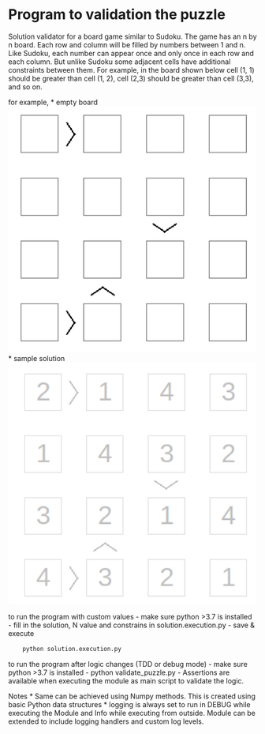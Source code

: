 # Program to validation the puzzle
Solution validator for a board game similar to Sudoku. The game has an n by n board. Each row and column will be filled by numbers between 1 and n. Like Sudoku, each number can appear once and only once in each row and each column. But unlike Sudoku some adjacent cells have additional constraints between them. For example, in the board shown below cell (1, 1) should be greater than cell (1, 2), cell (2,3) should be greater than cell (3,3), and so on.

for example,
    * empty board
    ![4x4 board looks like this](problem.png)
    * sample solution
    ![solution to the board looks like](solution.png)

to run the program with custom values
    - make sure python >3.7 is installed
    - fill in the solution, N value and constrains in solution.execution.py
    - save & execute

```bash
    python solution.execution.py
```

to run the program after logic changes (TDD or debug mode)
    -  make sure python >3.7 is installed
    - python validate_puzzle.py
    - Assertions are available when executing the module as main script to validate the logic.

Notes
    * Same can be achieved using Numpy methods. This is created using basic Python data structures
    * logging is always set to run in DEBUG while executing the Module and Info while executing from outside. Module can be extended to include logging handlers and custom log levels. 
